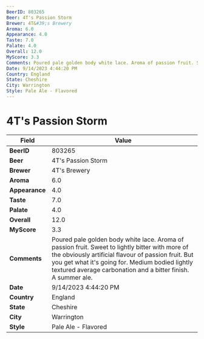 ```yaml
---
BeerID: 803265
Beer: 4T's Passion Storm
Brewer: 4T&#39;s Brewery
Aroma: 6.0
Appearance: 4.0
Taste: 7.0
Palate: 4.0
Overall: 12.0
MyScore: 3.3
Comments: Poured pale golden body white lace. Aroma of passion fruit. Sweet to lightly bitter with more of the obviously artificial flavour of passion fruit. But you get what it's going for. Medium bodied lightly textured average carbonation and a bitter finish. A summer ale.
Date: 9/14/2023 4:44:20 PM
Country: England
State: Cheshire
City: Warrington
Style: Pale Ale - Flavored
---
```


# 4T's Passion Storm

| Field         | Value |
|---------------|-------|
| **BeerID** | 803265 |
| **Beer** | 4T's Passion Storm |
| **Brewer** | 4T&#39;s Brewery |
| **Aroma** | 6.0 |
| **Appearance** | 4.0 |
| **Taste** | 7.0 |
| **Palate** | 4.0 |
| **Overall** | 12.0 |
| **MyScore** | 3.3 |
| **Comments** | Poured pale golden body white lace. Aroma of passion fruit. Sweet to lightly bitter with more of the obviously artificial flavour of passion fruit. But you get what it's going for. Medium bodied lightly textured average carbonation and a bitter finish. A summer ale. |
| **Date** | 9/14/2023 4:44:20 PM |
| **Country** | England |
| **State** | Cheshire |
| **City** | Warrington |
| **Style** | Pale Ale - Flavored |

